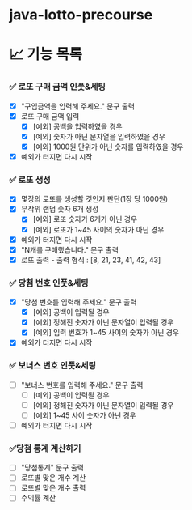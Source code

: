 # java-lotto-precourse

# 📈 기능 목록
### ✅ 로또 구매 금액 인풋&세팅
+ [X] "구입금액을 입력해 주세요." 문구 출력
+ [X] 로또 구매 금액 입력
  + [X] [예외] 공백을 입력하였을 경우
  + [X] [예외] 숫자가 아닌 문자열을 입력하였을 경우
  + [X] [예외] 1000원 단위가 아닌 숫자를 입력하였을 경우
+ [X] 예외가 터지면 다시 시작

### ✅ 로또 생성
+ [X] 몇장의 로또를 생성할 것인지 판단(1장 당 1000원)
+ [X] 무작위 랜덤 숫자 6개 생성
  + [X] [예외] 로또 숫자가 6개가 아닌 경우
  + [X] [예외] 로또가 1~45 사이의 숫자가 아닌 경우
+ [X] 예외가 터지면 다시 시작
+ [X] "N개를 구매했습니다." 문구 출력
+ [X] 로또 출력 - 출력 형식 : [8, 21, 23, 41, 42, 43]

### ✅ 당첨 번호 인풋&세팅
+ [X] "당첨 번호를 입력해 주세요." 문구 출력
  + [X] [예외] 공백이 입력될 경우
  + [X] [예외] 정해진 숫자가 아닌 문자열이 입력될 경우
  + [X] [예외] 입력 번호가 1~45 사이의 숫자가 아닌 경우
+ [X] 예외가 터지면 다시 시작

### ✅ 보너스 번호 인풋&세팅
+ [ ] "보너스 번호를 입력해 주세요." 문구 출력
  + [ ] [예외] 공백이 입력될 경우
  + [ ] [예외] 정해진 숫자가 아닌 문자열이 입력될 경우
  + [ ] [예외] 1~45 사이 숫자가 아닌 경우
+ [ ] 예외가 터지면 다시 시작

### ✅당첨 통계 계산하기
+ [ ] "당첨통계" 문구 출력
+ [ ] 로또별 맞은 개수 계산
+ [ ] 로또별 맞은 개수 출력
+ [ ] 수익률 계산